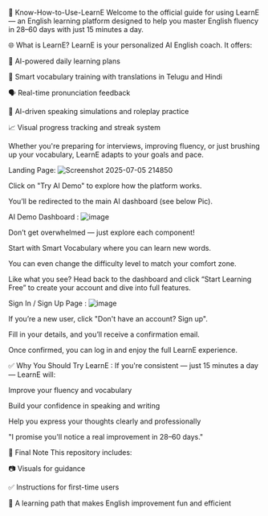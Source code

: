 
📘 Know-How-to-Use-LearnE
Welcome to the official guide for using LearnE — an  English learning platform designed to help you master English fluency in 28–60 days with just 15 minutes a day.

🌐 What is LearnE?
LearnE is your personalized AI English coach. It offers:

🎯 AI-powered daily learning plans

🧠 Smart vocabulary training with translations in Telugu and Hindi

🗣️ Real-time pronunciation feedback

💬 AI-driven speaking simulations and roleplay practice

📈 Visual progress tracking and streak system

Whether you're preparing for interviews, improving fluency, or just brushing up your vocabulary, LearnE adapts to your goals and pace.

Landing Page:
![Screenshot 2025-07-05 214850](https://github.com/user-attachments/assets/0db30c4f-0789-4f43-8ee3-576ccdb9c3d4)

Click on "Try AI Demo" to explore how the platform works.

You’ll be redirected to the main AI dashboard (see below Pic).

AI Demo Dashboard :
![image](https://github.com/user-attachments/assets/10deed19-1e25-436c-8b02-4c69c31f25ca)

Don’t get overwhelmed — just explore each component!

Start with Smart Vocabulary where you can learn new words.

You can even change the difficulty level to match your comfort zone.

Like what you see? Head back to the dashboard and click “Start Learning Free” to create your account and dive into full features.


Sign In / Sign Up Page :
![image](https://github.com/user-attachments/assets/94b3a096-267f-4393-a282-96244eee5356)

If you’re a new user, click "Don't have an account? Sign up".

Fill in your details, and you’ll receive a confirmation email.

Once confirmed, you can log in and enjoy the full LearnE experience.



✅ Why You Should Try LearnE :
If you're consistent — just 15 minutes a day — LearnE will:

Improve your fluency and vocabulary

Build your confidence in speaking and writing

Help you express your thoughts clearly and professionally

"I promise you'll notice a real improvement in 28–60 days."



🚀 Final Note
This repository includes:

📷 Visuals for guidance

✅ Instructions for first-time users

📌 A learning path that makes English improvement fun and efficient
